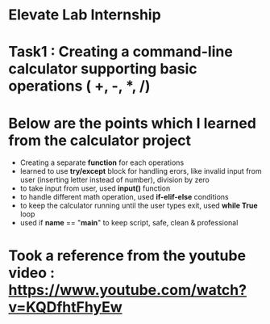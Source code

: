 # Elevate Lab Internship
# Task1 : Creating a command-line calculator supporting basic operations ( +, -, *, /)
# Below are the points which I learned from the calculator project
- Creating a separate **function** for each operations
- learned to use **try/except** block for handling erors, like invalid input from user (inserting letter instead of number), division by zero
- to take input from user, used **input()** function
- to handle different math operation, used **if-elif-else** conditions
- to keep the calculator running until the user types exit, used **while True** loop
- used if __name__ == "__main__" to keep script, safe, clean & professional

# Took a reference from the youtube video : https://www.youtube.com/watch?v=KQDfhtFhyEw
